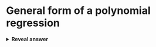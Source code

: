 # General form of a polynomial regression
<details>
<summary><b>Reveal answer</b></summary>
<img src="../../../../../media/paste-d1f6532867efc53f52a7bf0acf6ebb95e3f09c46.jpg">
</details>
